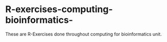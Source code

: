 # R-exercises-computing-bioinformatics-
These are R-Exercises done throughout computing for bioinformatics unit.
